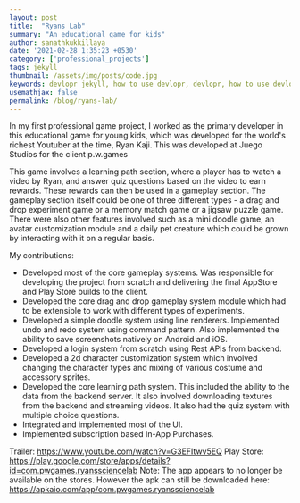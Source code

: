 ```yaml
---
layout: post
title:  "Ryans Lab"
summary: "An educational game for kids"
author: sanathkukkillaya
date: '2021-02-28 1:35:23 +0530'
category: ['professional_projects']
tags: jekyll
thumbnail: /assets/img/posts/code.jpg
keywords: devlopr jekyll, how to use devlopr, devlopr, how to use devlopr-jekyll, devlopr-jekyll tutorial,best jekyll themes, multi categories and tags
usemathjax: false
permalink: /blog/ryans-lab/
---
```


In my first professional game project, I worked as the primary developer in this educational game for young kids, which was developed for the world's richest Youtuber at the time, Ryan Kaji. This was developed at Juego Studios for the client p.w.games

This game involves a learning path section, where a player has to watch a video by Ryan, and answer quiz questions based on the video to earn rewards. These rewards can then be used in a gameplay section. The gameplay section itself could be one of three different types - a drag and drop experiment game or a memory match game or a jigsaw puzzle game.
There were also other features involved such as a mini doodle game, an avatar customization module and a daily pet creature which could be grown by interacting with it on a regular basis.

My contributions:
- Developed most of the core gameplay systems. Was responsible for developing the project from scratch and delivering the final AppStore and Play Store builds to the client.
- Developed the core drag and drop gameplay system module which had to be extensible to work with different types of experiments.
- Developed a simple doodle system using line renderers. Implemented undo and redo system using command pattern. Also implemented the ability to save screenshots natively on Android and iOS.
- Developed a login system from scratch using Rest APIs from backend.
- Developed a 2d character customization system which involved changing the character types and mixing of various costume and accessory sprites.
- Developed the core learning path system. This included the ability to the data from the backend server. It also involved downloading textures from the backend and streaming videos. It also had the quiz system with multiple choice questions.
- Integrated and implemented most of the UI.
- Implemented subscription based In-App Purchases.

Trailer: https://www.youtube.com/watch?v=G3EFItwv5EQ
Play Store: https://play.google.com/store/apps/details?id=com.pwgames.ryanssciencelab
Note: The app appears to no longer be available on the stores. However the apk can still be downloaded here: https://apkaio.com/app/com.pwgames.ryanssciencelab